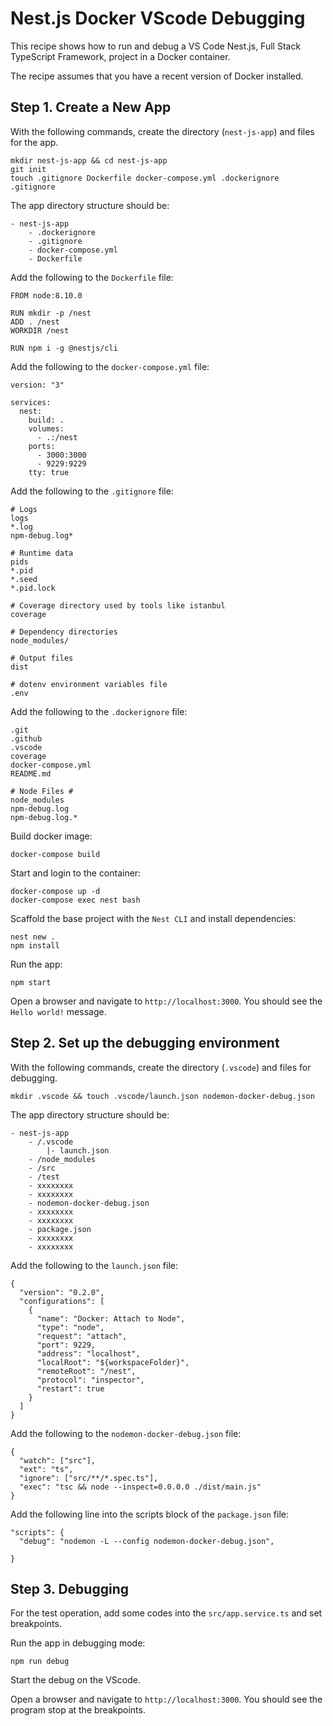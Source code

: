 # Nest.js Docker VScode Debugging

This recipe shows how to run and debug a VS Code Nest.js, Full Stack TypeScript Framework, project in a Docker container.

The recipe assumes that you have a recent version of Docker installed.

## Step 1. Create a New App

With the following commands, create the directory (`nest-js-app`) and files for the app.

```
mkdir nest-js-app && cd nest-js-app
git init
touch .gitignore Dockerfile docker-compose.yml .dockerignore .gitignore
```

The app directory structure should be:

```
- nest-js-app
    - .dockerignore
    - .gitignore
    - docker-compose.yml
    - Dockerfile
```

Add the following to the `Dockerfile` file:

```
FROM node:8.10.0

RUN mkdir -p /nest
ADD . /nest
WORKDIR /nest

RUN npm i -g @nestjs/cli
```

Add the following to the `docker-compose.yml` file:

```
version: "3"

services:
  nest:
    build: .
    volumes:
      - .:/nest
    ports:
      - 3000:3000
      - 9229:9229
    tty: true
```

Add the following to the `.gitignore` file:

```
# Logs
logs
*.log
npm-debug.log*

# Runtime data
pids
*.pid
*.seed
*.pid.lock

# Coverage directory used by tools like istanbul
coverage

# Dependency directories
node_modules/

# Output files
dist

# dotenv environment variables file
.env
```

Add the following to the `.dockerignore` file:

```
.git
.github
.vscode
coverage
docker-compose.yml
README.md

# Node Files #
node_modules
npm-debug.log
npm-debug.log.*
```

Build docker image:

```
docker-compose build
```

Start and login to the container:

```
docker-compose up -d
docker-compose exec nest bash
```

Scaffold the base project with the `Nest CLI` and install dependencies:

```
nest new .
npm install
```

Run the app:

```
npm start
```

Open a browser and navigate to `http://localhost:3000`.
You should see the `Hello world!` message.

## Step 2. Set up the debugging environment

With the following commands, create the directory (`.vscode`) and files for debugging.

```
mkdir .vscode && touch .vscode/launch.json nodemon-docker-debug.json
```

The app directory structure should be:

```
- nest-js-app
    - /.vscode
        |- launch.json
    - /node_modules
    - /src
    - /test
    - xxxxxxxx
    - xxxxxxxx
    - nodemon-docker-debug.json
    - xxxxxxxx
    - xxxxxxxx
    - package.json
    - xxxxxxxx
    - xxxxxxxx
```

Add the following to the `launch.json` file:

```
{
  "version": "0.2.0",
  "configurations": [
    {
      "name": "Docker: Attach to Node",
      "type": "node",
      "request": "attach",
      "port": 9229,
      "address": "localhost",
      "localRoot": "${workspaceFolder}",
      "remoteRoot": "/nest",
      "protocol": "inspector",
      "restart": true
    }
  ]
}
```

Add the following to the `nodemon-docker-debug.json` file:

```
{
  "watch": ["src"],
  "ext": "ts",
  "ignore": ["src/**/*.spec.ts"],
  "exec": "tsc && node --inspect=0.0.0.0 ./dist/main.js"
}
```

Add the following line into the scripts block of the `package.json` file:

```
"scripts": {
  "debug": "nodemon -L --config nodemon-docker-debug.json",

}
```

## Step 3. Debugging

For the test operation, add some codes into the `src/app.service.ts` and set breakpoints.

Run the app in debugging mode:

```
npm run debug
```

Start the debug on the VScode.

Open a browser and navigate to `http://localhost:3000`.
You should see the program stop at the breakpoints.
